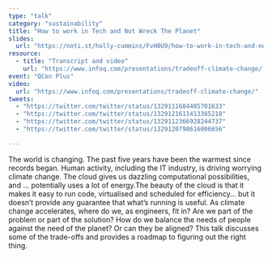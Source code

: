 ```yaml
---
type: "talk"
category: "sustainability"
title: "How to work in Tech and Not Wreck The Planet"
slides:
  url: "https://noti.st/holly-cummins/FvH0U9/how-to-work-in-tech-and-not-wreck-the-planet"
resource:
  - title: "Transcript and video"
    url: "https://www.infoq.com/presentations/tradeoff-climate-change/?itm_source=infoq&itm_campaign=footer_links&itm_medium=footer_links_category_page"
event: "QCon Plus"
video:
  url: "https://www.infoq.com/presentations/tradeoff-climate-change/"
tweets:
  - "https://twitter.com/twitter/status/1329111684485701633"
  - "https://twitter.com/twitter/status/1329121611413385218"
  - "https://twitter.com/twitter/status/1329112366928244737"
  - "https://twitter.com/twitter/status/1329120798616006656"

---
```

The world is changing. The past five years have been the warmest since records began. Human activity, including the IT industry, is driving worrying climate change. The cloud gives us dazzling computational possibilities, and … potentially uses a lot of energy.The beauty of the cloud is that it makes it easy to run code, virtualised and scheduled for efficiency… but it doesn’t provide any guarantee that what’s running is useful.  As climate change accelerates, where do we, as engineers, fit in? Are we part of the problem or part of the solution? How do we balance the needs of people against the need of the planet? Or can they be aligned? This talk discusses some of the trade-offs and provides a roadmap to figuring out the right thing.